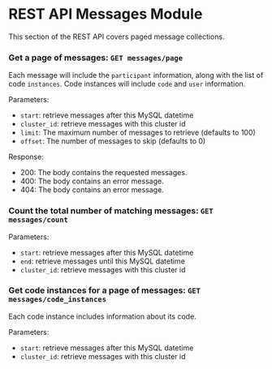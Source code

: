 # REST API Messages Module

This section of the REST API covers paged message collections.

### Get a page of messages: `GET messages/page`

Each message will include the `participant` information,
along with the list of code `instances`. Code instances will include `code`
and `user` information.

Parameters:
* `start`: retrieve messages after this MySQL datetime
* `cluster_id`: retrieve messages with this cluster id
* `limit`: The maximum number of messages to retrieve (defaults to 100)
* `offset`: The number of messages to skip (defaults to 0)

Response:
* 200: The body contains the requested messages.
* 400: The body contains an error message.
* 404: The body contains an error message.

### Count the total number of matching messages: `GET messages/count`

Parameters:
* `start`: retrieve messages after this MySQL datetime
* `end`: retrieve messages until this MySQL datetime
* `cluster_id`: retrieve messages with this cluster id

### Get code instances for a page of messages: `GET messages/code_instances`

Each code instance includes information about its code.

Parameters:
* `start`: retrieve messages after this MySQL datetime
* `cluster_id`: retrieve messages with this cluster id
